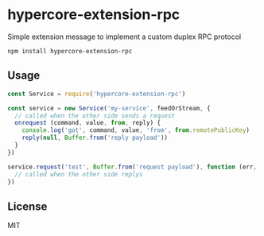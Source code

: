 # hypercore-extension-rpc

Simple extension message to implement a custom duplex RPC protocol

```
npm install hypercore-extension-rpc
```

## Usage

``` js
const Service = require('hypercore-extension-rpc')

const service = new Service('my-service', feedOrStream, {
  // called when the other side sends a request
  onrequest (command, value, from, reply) {
    console.log('got', command, value, 'from', from.remotePublicKey)
    reply(null, Buffer.from('reply payload'))
  }
})

service.request('test', Buffer.from('request payload'), function (err, replyPayload) {
  // called when the other side replys
})
```

## License

MIT
